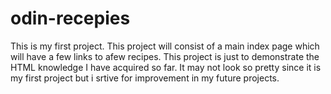 # odin-recepies
This is my first project. This project will consist of a main index page which will have a few links to afew recipes.
This project is just to demonstrate the HTML knowledge I have acquired so far. It may not look so pretty since it is my first project but i srtive for improvement in my future projects.
